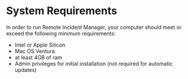 # System Requirements
In order to run Remote Incident Manager, your computer should meet or exceed the following minimum requirements:
* Intel or Apple Silicon
* Mac OS Ventura
* at least 4GB of ram
* Admin privileges for initial installation (not required for automatic updates)
<!-- end -->